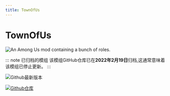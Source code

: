 ```yaml
---
title: TownOfUs
---
```

# TownOfUs
![An Among Us mod containing a bunch of roles.](/Image/TownOfUs.png)

::: note 已归档的模组
该模组GitHub仓库已在**2022年2月19日**归档,这通常意味着该模组已停止更新。
:::

<div align="center">
<VPCard
  title="Slushie"
  desc="开发者"
  logo="/Image/Slushie.png"
  link="https://github.com/slushiegoose"
/>
</div>

![Github最新版本](https://badgen.net/github/release/eDonnes124/Town-Of-Us-R?icon=github)

[![Github仓库](https://badgen.net/badge/Github/Repository/github?icon=github)](https://github.com/slushiegoose/Town-Of-Us)
